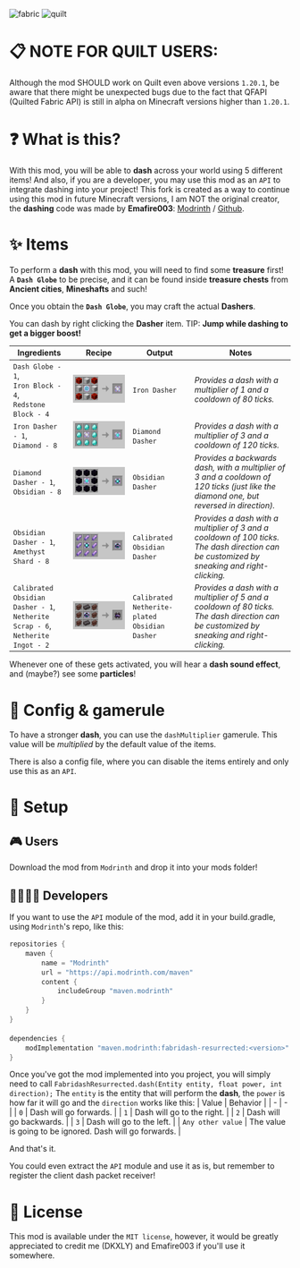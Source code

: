 <img alt="fabric" height="64" src="https://cdn.jsdelivr.net/npm/@intergrav/devins-badges@3/assets/cozy/supported/fabric_vector.svg">  <img alt="quilt" height="64" src="https://cdn.jsdelivr.net/npm/@intergrav/devins-badges@3/assets/cozy/supported/quilt_vector.svg">

# 📋 NOTE FOR QUILT USERS:
Although the mod SHOULD work on Quilt even above versions `1.20.1`, be aware that there might be unexpected bugs due to the fact that QFAPI (Quilted Fabric API) is still in alpha on Minecraft versions higher than `1.20.1`.

# ❓ What is this?
With this mod, you will be able to **dash** across your world using 5 different items! And also, if you are a developer, you may use this mod as an `API` to integrate dashing into your project!
This fork is created as a way to continue using this mod in future Minecraft versions, I am NOT the original creator, the **dashing** code was made by **Emafire003**: [Modrinth](https://modrinth.com/user/emafire003/) / [Github](https://github.com/emafire003/).

# ✨ Items
To perform a **dash** with this mod, you will need to find some **treasure** first! A **`Dash Globe`** to be precise, and it can be found inside **treasure chests** from **Ancient cities**, **Mineshafts** and such!

Once you obtain the **`Dash Globe`**, you may craft the actual **Dashers**.

You can dash by right clicking the **Dasher** item. TIP: **Jump while dashing to get a bigger boost!**

|Ingredients|Recipe|Output|Notes|
| - | - | - | - |
| `Dash Globe - 1`,<br> `Iron Block - 4`, <br>`Redstone Block - 4` | ![iron_dasher](https://raw.githubusercontent.com/DKXLY/desc-assets/main/iron_dasher.png) | `Iron Dasher` | *Provides a dash with a multiplier of 1 and a cooldown of 80 ticks.* |
| `Iron Dasher - 1`,<br> `Diamond - 8` | ![diamond_dasher](https://raw.githubusercontent.com/DKXLY/desc-assets/main/diamond_dasher.png) | `Diamond Dasher` | *Provides a dash with a multiplier of 3 and a cooldown of 120 ticks.* |
| `Diamond Dasher - 1`,<br> `Obsidian - 8` | ![obsidian_dasher](https://raw.githubusercontent.com/DKXLY/desc-assets/main/obsidian_dasher.png) |`Obsidian Dasher`| *Provides a backwards dash, with a multiplier of 3 and a cooldown of 120 ticks (just like the diamond one, but reversed in direction).* |
| `Obsidian Dasher - 1`, <br> `Amethyst Shard - 8` | ![calibrated_obsidian_dasher](https://raw.githubusercontent.com/DKXLY/desc-assets/main/calibrated_obsidian_dasher.png) | `Calibrated Obsidian Dasher` | *Provides a dash with a multiplier of 3 and a cooldown of 100 ticks. The dash direction can be customized by sneaking and right-clicking.*|
| `Calibrated Obsidian Dasher - 1`, <br> `Netherite Scrap - 6`, <br> `Netherite Ingot - 2` | ![calibrated_netherite_plated_obsidian_dasher](https://raw.githubusercontent.com/DKXLY/desc-assets/main/calibrated_netherite_plated_obsidian_dasher.png) | `Calibrated Netherite-plated Obsidian Dasher` | *Provides a dash with a multiplier of 5 and a cooldown of 80 ticks. The dash direction can be customized by sneaking and right-clicking.* |

Whenever one of these gets activated, you will hear a **dash sound effect**, and (maybe?) see some **particles**! 

# 🔆 Config & gamerule
To have a stronger **dash**, you can use the `dashMultiplier` gamerule. This value will be *multiplied* by the default value of the items.

There is also a config file, where you can disable the items entirely and only use this as an `API`.

# 🔨 Setup
## 🎮 Users
Download the mod from `Modrinth` and drop it into your mods folder!
## 👨‍💻👩‍💻 Developers
If you want to use the `API` module of the mod, add it in your build.gradle, using `Modrinth`'s repo, like this:
```gradle
repositories {
    maven {
        name = "Modrinth"
        url = "https://api.modrinth.com/maven"
        content {
            includeGroup "maven.modrinth"
        }
    }
}

dependencies {
    modImplementation "maven.modrinth:fabridash-resurrected:<version>"
}
```
Once you've got the mod implemented into you project, you will simply need to call `FabridashResurrected.dash(Entity entity, float power, int direction);`
The `entity` is the entity that will perform the **dash**, the `power` is how far it will go and the `direction` works like this:
| Value | Behavior |
| - | - |
| `0` | Dash will go forwards. |
| `1` | Dash will go to the right. |
| `2` | Dash will go backwards. |
| `3` | Dash will go to the left. |
| `Any other value` | The value is going to be ignored. Dash will go forwards. |

And that's it.

You could even extract the `API` module and use it as is, but remember to register the client dash packet receiver!

# 📜 License
This mod is available under the `MIT license`, however, it would be greatly appreciated to credit me (DKXLY) and Emafire003 if you'll use it somewhere.
